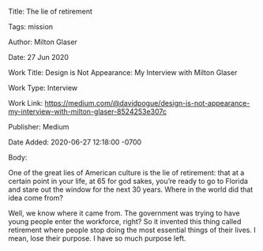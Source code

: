 Title:  The lie of retirement

Tags:   mission

Author: Milton Glaser

Date:   27 Jun 2020

Work Title: Design is Not Appearance: My Interview with Milton Glaser

Work Type: Interview

Work Link: https://medium.com/@davidpogue/design-is-not-appearance-my-interview-with-milton-glaser-8524253e307c

Publisher: Medium

Date Added: 2020-06-27 12:18:00 -0700

Body: 

One of the great lies of American culture is the lie of retirement: that at a certain point in your life, at 65 for god sakes, you’re ready to go to Florida and stare out the window for the next 30 years. Where in the world did that idea come from? 

Well, we know where it came from. The government was trying to have young people enter the workforce, right? So it invented this thing called retirement where people stop doing the most essential things of their lives. I mean, lose their purpose. I have so much purpose left.
